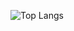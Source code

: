 
![Top Langs](https://github-readme-stats.vercel.app/api/top-langs/?username=tkdenddlquf&layout=compact)
